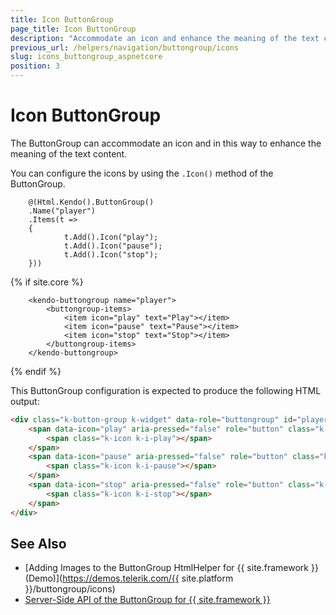 ```yaml
---
title: Icon ButtonGroup
page_title: Icon ButtonGroup
description: "Accommodate an icon and enhance the meaning of the text content of the Telerik UI ButtonGroup component for {{ site.framework }}."
previous_url: /helpers/navigation/buttongroup/icons
slug: icons_buttongroup_aspnetcore
position: 3
---
```


# Icon ButtonGroup

The ButtonGroup can accommodate an icon and in this way to enhance the meaning of the text content.

You can configure the icons by using the `.Icon()` method of the ButtonGroup.

```HtmlHelper
    @(Html.Kendo().ButtonGroup()
    .Name("player")
    .Items(t =>
    {
            t.Add().Icon("play");
            t.Add().Icon("pause");
            t.Add().Icon("stop");
    }))
```
{% if site.core %}
```TagHelper
    <kendo-buttongroup name="player">
        <buttongroup-items>
            <item icon="play" text="Play"></item>
            <item icon="pause" text="Pause"></item>
            <item icon="stop" text="Stop"></item>
        </buttongroup-items>
    </kendo-buttongroup>
```
{% endif %}

This ButtonGroup configuration is expected to produce the following HTML output:

```HTML
<div class="k-button-group k-widget" data-role="buttongroup" id="player" role="group" tabindex="0">
    <span data-icon="play" aria-pressed="false" role="button" class="k-button k-button-icon">
        <span class="k-icon k-i-play"></span>
    </span>
    <span data-icon="pause" aria-pressed="false" role="button" class="k-button k-button-icon">
        <span class="k-icon k-i-pause"></span>
    </span>
    <span data-icon="stop" aria-pressed="false" role="button" class="k-button k-button-icon">
        <span class="k-icon k-i-stop"></span>
    </span>
</div>
```

## See Also

* [Adding Images to the ButtonGroup HtmlHelper for {{ site.framework }} (Demo)](https://demos.telerik.com/{{ site.platform }}/buttongroup/icons)
* [Server-Side API of the ButtonGroup for {{ site.framework }}](/api/buttongroup)
